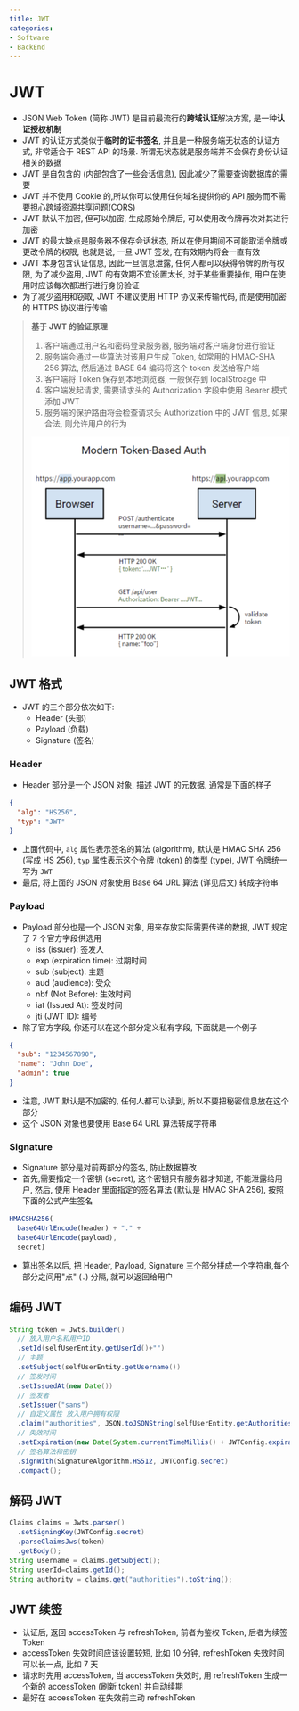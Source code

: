 ```yaml
---
title: JWT
categories:
- Software
- BackEnd
---
```

# JWT

- JSON Web Token (简称 JWT) 是目前最流行的**跨域认证**解决方案, 是一种**认证授权机制**
- JWT 的认证方式类似于**临时的证书签名**, 并且是一种服务端无状态的认证方式, 非常适合于 REST API 的场景. 所谓无状态就是服务端并不会保存身份认证相关的数据
- JWT 是自包含的 (内部包含了一些会话信息), 因此减少了需要查询数据库的需要
-  JWT 并不使用 Cookie 的,所以你可以使用任何域名提供你的 API 服务而不需要担心跨域资源共享问题(CORS)
-  JWT 默认不加密, 但可以加密, 生成原始令牌后, 可以使用改令牌再次对其进行加密
-  JWT 的最大缺点是服务器不保存会话状态, 所以在使用期间不可能取消令牌或更改令牌的权限, 也就是说, 一旦 JWT 签发, 在有效期内将会一直有效
-  JWT 本身包含认证信息, 因此一旦信息泄露, 任何人都可以获得令牌的所有权限, 为了减少盗用, JWT 的有效期不宜设置太长, 对于某些重要操作, 用户在使用时应该每次都进行进行身份验证
-  为了减少盗用和窃取, JWT 不建议使用 HTTP 协议来传输代码, 而是使用加密的 HTTPS 协议进行传输

> **基于 JWT 的验证原理**
>
> 1. 客户端通过用户名和密码登录服务器, 服务端对客户端身份进行验证
> 2. 服务端会通过一些算法对该用户生成 Token, 如常用的 HMAC-SHA 256 算法, 然后通过 BASE 64 编码将这个 token 发送给客户端
> 3. 客户端将 Token 保存到本地浏览器, 一般保存到 localStroage 中
> 4. 客户端发起请求, 需要请求头的 Authorization 字段中使用 Bearer 模式添加 JWT
> 5. 服务端的保护路由将会检查请求头 Authorization 中的 JWT 信息, 如果合法, 则允许用户的行为
>
> <img src="https://raw.githubusercontent.com/LuShan123888/Files/main/Pictures/2021-03-05-1010726-20191103045557729-778248059.png" alt="img" style="zoom:50%;" />　　

## JWT 格式

- JWT 的三个部分依次如下:
  - Header (头部)
  - Payload (负载)
  - Signature (签名)

### Header

- Header 部分是一个 JSON 对象, 描述 JWT 的元数据, 通常是下面的样子

```json
{
  "alg": "HS256",
  "typ": "JWT"
}
```

- 上面代码中, `alg` 属性表示签名的算法 (algorithm), 默认是 HMAC SHA 256 (写成 HS 256), `typ` 属性表示这个令牌 (token) 的类型 (type), JWT 令牌统一写为 `JWT`
- 最后, 将上面的 JSON 对象使用 Base 64 URL 算法 (详见后文) 转成字符串

### Payload

- Payload 部分也是一个 JSON 对象, 用来存放实际需要传递的数据, JWT 规定了 7 个官方字段供选用
  - iss (issuer): 签发人
  - exp (expiration time): 过期时间
  - sub (subject): 主题
  - aud (audience): 受众
  - nbf (Not Before): 生效时间
  - iat (Issued At): 签发时间
  - jti (JWT ID): 编号
- 除了官方字段, 你还可以在这个部分定义私有字段, 下面就是一个例子

```json
{
  "sub": "1234567890",
  "name": "John Doe",
  "admin": true
}
```

- 注意, JWT 默认是不加密的, 任何人都可以读到, 所以不要把秘密信息放在这个部分
- 这个 JSON 对象也要使用 Base 64 URL 算法转成字符串

### Signature

- Signature 部分是对前两部分的签名, 防止数据篡改
- 首先,需要指定一个密钥 (secret), 这个密钥只有服务器才知道, 不能泄露给用户, 然后, 使用 Header 里面指定的签名算法 (默认是 HMAC SHA 256), 按照下面的公式产生签名

```javascript
HMACSHA256(
  base64UrlEncode(header) + "." +
  base64UrlEncode(payload),
  secret)
```

- 算出签名以后, 把 Header, Payload, Signature 三个部分拼成一个字符串,每个部分之间用"点" (`.`) 分隔, 就可以返回给用户

## 编码 JWT

```java
String token = Jwts.builder()
  // 放入用户名和用户ID
  .setId(selfUserEntity.getUserId()+"")
  // 主题
  .setSubject(selfUserEntity.getUsername())
  // 签发时间
  .setIssuedAt(new Date())
  // 签发者
  .setIssuer("sans")
  // 自定义属性 放入用户拥有权限
  .claim("authorities", JSON.toJSONString(selfUserEntity.getAuthorities()))
  // 失效时间
  .setExpiration(new Date(System.currentTimeMillis() + JWTConfig.expiration))
  // 签名算法和密钥
  .signWith(SignatureAlgorithm.HS512, JWTConfig.secret)
  .compact();
```

## 解码 JWT

```java
Claims claims = Jwts.parser()
  .setSigningKey(JWTConfig.secret)
  .parseClaimsJws(token)
  .getBody();
String username = claims.getSubject();
String userId=claims.getId();
String authority = claims.get("authorities").toString();
```

## JWT 续签

- 认证后, 返回 accessToken 与 refreshToken, 前者为鉴权 Token, 后者为续签 Token
- accessToken 失效时间应该设置较短, 比如 10 分钟, refreshToken 失效时间可以长一点, 比如 7 天
- 请求时先用 accessToken, 当 accessToken 失效时, 用 refreshToken 生成一个新的 accessToken (刷新 token) 并自动续期
- 最好在 accessToken 在失效前主动 refreshToken
